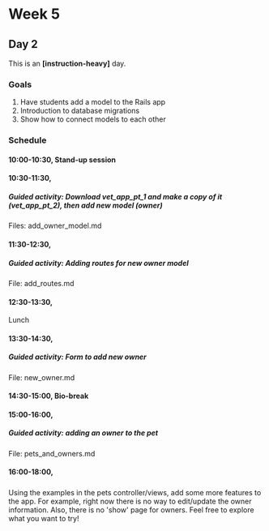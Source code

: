 # Week 5
## Day 2
This is an **[instruction-heavy]** day.

### Goals
1. Have students add a model to the Rails app
2. Introduction to database migrations
3. Show how to connect models to each other

### Schedule
#### 10:00-10:30, Stand-up session

#### 10:30-11:30,
##### Guided activity: Download vet_app_pt_1 and make a copy of it (vet_app_pt_2), then add new model (owner)
Files: add_owner_model.md

#### 11:30-12:30,
##### Guided activity: Adding routes for new owner model
File: add_routes.md

#### 12:30-13:30,
Lunch

#### 13:30-14:30,
##### Guided activity: Form to add new owner
File: new_owner.md

#### 14:30-15:00, Bio-break

#### 15:00-16:00,
##### Guided activity: adding an owner to the pet
File: pets_and_owners.md

#### 16:00-18:00,
##### 
Using the examples in the pets controller/views, add some more features to the app. For example, right now there is no way to edit/update the owner information. Also, there is no 'show' page for owners. Feel free to explore what you want to try!
